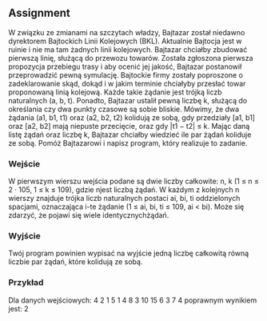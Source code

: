 ## Assignment
W związku ze zmianami na szczytach władzy, Bajtazar został niedawno dyrektorem Bajtockich Linii Kolejowych (BKL). Aktualnie Bajtocja jest w ruinie i nie ma tam żadnych linii kolejowych. Bajtazar chciałby
zbudować pierwszą linię, służącą do przewozu towarów. Została zgłoszona pierwsza propozycja przebiegu trasy
i aby ocenić jej jakość, Bajtazar postanowił przeprowadzić pewną symulację. Bajtockie firmy zostały poproszone o zadeklarowanie skąd, dokąd i w jakim terminie chciałyby przesłać towar proponowaną linią kolejową.
Każde takie żądanie jest trójką liczb naturalnych (a, b, t). Ponadto, Bajtazar ustalił pewną liczbę k, służącą
do określania czy dwa punkty czasowe są sobie bliskie. Mówimy, że dwa żądania (a1, b1, t1) oraz (a2, b2, t2)
kolidują ze sobą, gdy przedziały [a1, b1] oraz [a2, b2] mają niepuste przecięcie, oraz gdy |t1 − t2| ≤ k.
Mając daną listę żądań oraz liczbę k, Bajtazar chciałby wiedzieć ile par żądań koliduje ze sobą. Pomóż
Bajtazarowi i napisz program, który realizuje to zadanie.

### Wejście
W pierwszym wierszu wejścia podane są dwie liczby całkowite: n, k (1 ≤ n ≤ 2 · 105, 1 ≤ k ≤ 109), gdzie njest liczbą żądań.
W każdym z kolejnych n wierszy znajduje trójka liczb naturalnych postaci ai, bi, ti oddzielonych spacjami,
oznaczająca i-te żądanie (1 ≤ ai, bi, ti ≤ 109, ai < bi). Może się zdarzyć, że pojawi się wiele identycznychżądań.
### Wyjście
Twój program powinien wypisać na wyjście jedną liczbę całkowitą równą liczbie par żądań, które kolidują ze
sobą.
### Przykład
Dla danych wejściowych:
4 2
1 5 1
4 8 3
10 15 6
3 7 4
poprawnym wynikiem jest:
2
